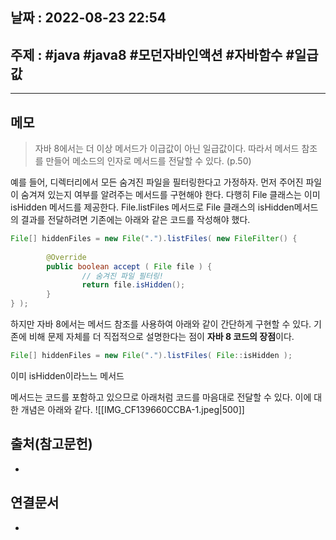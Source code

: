 ## 날짜 : 2022-08-23 22:54

## 주제 : #java #java8 #모던자바인액션 #자바함수 #일급값 
----
## 메모
> 자바 8에서는 더 이상 메서드가 이급값이 아닌 일급값이다. 따라서 메서드 참조를 만들어 메소드의 인자로 메서드를 전달할 수 있다.  (p.50)

예를 들어, 디렉터리에서 모든 숨겨진 파일을 필터링한다고 가정하자. 
먼저 주어진 파일이 숨겨져 있는지 여부를 알려주는 메서드를 구현해야 한다. 다행히 File 클래스는 이미 isHidden 메서드를 제공한다. 
File.listFiles 메서드로 File 클래스의  isHidden메서드의 결과를 전달하려면 기존에는 아래와 같은 코드를 작성해야 했다. 
```java
File[] hiddenFiles = new File(".").listFiles( new FileFilter() {  
  
        @Override  
        public boolean accept ( File file ) {  
                // 숨겨진 파일 필터링!  
                return file.isHidden();  
        }  
} );
```


하지만 자바 8에서는 메서드 참조를 사용하여 아래와 같이 간단하게 구현할 수 있다. 기존에 비해 문제 자체를 더 직접적으로 설명한다는 점이 **자바 8 코드의 장점**이다. 
```java
File[] hiddenFiles = new File(".").listFiles( File::isHidden );
```

이미 isHidden이라느느 메서드


메서드는 코드를 포함하고 있으므로 아래처럼 코드를 마음대로 전달할 수 있다. 이에 대한 개념은 아래와 같다. 
![[IMG_CF139660CCBA-1.jpeg|500]]


## 출처(참고문헌)
-

## 연결문서
- 
